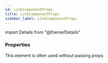 ```yaml
---
id: LinkComponentProps
title: LinkComponentProps
sidebar_label: LinkComponentProps
---
```


import Details from "@theme/Details"




### Properties

This element is often used without passing props

